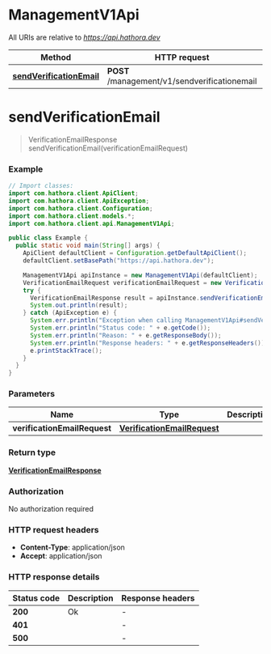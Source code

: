 # ManagementV1Api

All URIs are relative to *https://api.hathora.dev*

| Method | HTTP request | Description |
|------------- | ------------- | -------------|
| [**sendVerificationEmail**](ManagementV1Api.md#sendVerificationEmail) | **POST** /management/v1/sendverificationemail |  |


<a name="sendVerificationEmail"></a>
# **sendVerificationEmail**
> VerificationEmailResponse sendVerificationEmail(verificationEmailRequest)



### Example
```java
// Import classes:
import com.hathora.client.ApiClient;
import com.hathora.client.ApiException;
import com.hathora.client.Configuration;
import com.hathora.client.models.*;
import com.hathora.client.api.ManagementV1Api;

public class Example {
  public static void main(String[] args) {
    ApiClient defaultClient = Configuration.getDefaultApiClient();
    defaultClient.setBasePath("https://api.hathora.dev");

    ManagementV1Api apiInstance = new ManagementV1Api(defaultClient);
    VerificationEmailRequest verificationEmailRequest = new VerificationEmailRequest(); // VerificationEmailRequest | 
    try {
      VerificationEmailResponse result = apiInstance.sendVerificationEmail(verificationEmailRequest);
      System.out.println(result);
    } catch (ApiException e) {
      System.err.println("Exception when calling ManagementV1Api#sendVerificationEmail");
      System.err.println("Status code: " + e.getCode());
      System.err.println("Reason: " + e.getResponseBody());
      System.err.println("Response headers: " + e.getResponseHeaders());
      e.printStackTrace();
    }
  }
}
```

### Parameters

| Name | Type | Description  | Notes |
|------------- | ------------- | ------------- | -------------|
| **verificationEmailRequest** | [**VerificationEmailRequest**](VerificationEmailRequest.md)|  | |

### Return type

[**VerificationEmailResponse**](VerificationEmailResponse.md)

### Authorization

No authorization required

### HTTP request headers

 - **Content-Type**: application/json
 - **Accept**: application/json

### HTTP response details
| Status code | Description | Response headers |
|-------------|-------------|------------------|
| **200** | Ok |  -  |
| **401** |  |  -  |
| **500** |  |  -  |

